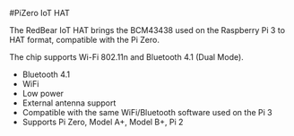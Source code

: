 <!--
---
name: IoT HAT
class: board
type: iot
formfactor: pHAT
manufacturer: RedBear
description: A Wi-Fi + Bluetooth add-on board for the Pi Zero
url: https://www.kickstarter.com/projects/1991736672/iot-hat-for-raspberry-pi-a-must-have-for-pi-zero
github:
buy: https://www.kickstarter.com/projects/1991736672/iot-hat-for-raspberry-pi-a-must-have-for-pi-zero
image: 'redbear-iot-hat.png'
pincount: 40
eeprom: no
power: 3v3,5v
pin:
  '11':
    name: 'RTS'
  '13':
    name: 'SDIO_D3'
  '15':
    name: 'SDIO_CLK'
  '29':
    name: 'BT_RST_N'
  '31':
    name: 'WL_REG_ON'
  '33':
    name: 'BT_HOST_WAKE'
  '37':
    name: 'SDIO_D2'
  '8':
    name: 'TXD'
  '10':
    name: 'RXD'
  '16':
    name: 'SDIO_CMD'
  '18':
    name: 'SDIO_D0'
  '22':
    name: 'SDIO_D1'
  '32':
    name: 'WL_HOST_WAKE'
  '36':
    name: 'CTS'
  '38':
    name: 'BT_WAKE'
-->
#PiZero IoT HAT

The RedBear IoT HAT brings the BCM43438 used on the Raspberry Pi 3 to HAT format, compatible with the Pi Zero.

The chip supports Wi-Fi 802.11n and Bluetooth 4.1 (Dual Mode).

* Bluetooth 4.1
* WiFi
* Low power
* External antenna support
* Compatible with the same WiFi/Bluetooth software used on the Pi 3
* Supports Pi Zero, Model A+, Model B+, Pi 2
